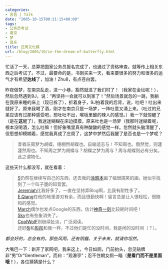 ```yaml
---
categories:
- 言吾 | Talk
date: "2005-10-15T00:21:15+08:00"
tags:
- 公务员考试
- 南京
- 梦
- 音乐
title: 庄周又化蝶
url: /blog/2005/10/in-the-dream-of-butterfly.html
---
```

忙活了一天，总算把国家公务员报名完成了，也通过了资格审查。就等传上相关东西之后考试了。不过，最要命的是，书刚买来一天，看来要很多的努力和很多的运气才有希望**达线**了，加油！Zhu8，有点苍白罢。

昨夜做梦，在南京乱走，进一小巷，豁然就进了我们村了！（我家在金坛呢！），然后忽然遇到9J，说：“再坚持一会就可以到家了！”然后场景就忽的一跳，我躺在我原来睡的床上（现已拆了），折着身子，9J拍着我的后背，说，吐吧！吐出来就好了。原来我喝了酒，刚才在南京只是一场梦，一阵吐意又涌上来。（吐过的兄弟应该有过那种感受吧，想吐吐不出，喉咙里酸的辣人的感觉。）我一下就惊醒了（是在**这**醒了），我迷迷糊糊在床边摸摸，原来吐也是一场梦（我那时迷糊着呢，根本没喝酒，怎么吐嘛！但好象嘴里真有种酸酸的感觉一样。忽然就头脑清醒了，但思想却模糊着，感觉我真成了庄周了，这梦中梦然后我醒了是否也是一个梦呢？

> 昔者庄周梦为胡蝶，栩栩然胡蝶也。自喻适志与！不知周也。俄然觉，则蘧蘧然周也。不知周之梦为胡蝶与？胡蝶之梦为周与？周与胡蝶则必有分矣。此之谓物化。

<!--more-->
  
这些天什么都没写，就在看着：

> [S](http://sendoh.yculblog.com/)仍然在继续写自己的东西，还去我的[涂鸦本](http://www.flashinn.com/gb/junnie)画了幅很搞笑的画，她似乎找到了一个叫子墨的知音罢。  
> [Jeremiah](http://jeremiah.yculblog.com/)比我好多了，一直在坚持弄Blog啊，比我有耐性多了。  
> [E.Qiang](http://www.nn8z.com/myblog/)在他的地里游刃有余，而且很勤快啊！留言总是让人很轻松，很随和的感觉。  
> [March](http://www.marchbox.com/blog/)偶尔也发点Google的东西，估计[神奇一刻](http://www.magicwd.com/)比较耗时间吧！  
> [Sky](http://www.ycice.com/sky/)也有些象消失了。  
> [CoolWolF](http://www.chedan.org/)则继续扯淡，广泛阅读。  
> 还好[8j](http://d8j.yculblog.com/)和[彤彤](http://appleangel.yculblog.com/)和我一样，不过他们是忙的没时间，我是闲的没时间（？）。

*都会好的，总会有的。那些风雨，还有阴霾。关于未来，就请你坦然。*

大嘴巴一下：新开了家网吧，我来这上，今日如厕，门前抬头，忽见贴牌非“男”Or“Gentleman”，而曰：“观瀑亭”；忍不住朝女厕一瞄（**是看门而不是里面哦！**），各位猜猜是什么？